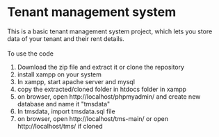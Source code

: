 # Tenant management system<br>
This is a basic tenant management system project, which lets you store data of your tenant and their rent details.<br>
<br>
To use the code<br>
1. Download the zip file and extract it or clone the repository
2. install xampp on your system
3. In xampp, start apache server and mysql
4. copy the extracted/cloned folder in htdocs folder in xampp
5. on browser, open http://localhost/phpmyadmin/ and create new database and name it "tmsdata"
6. In tmsdata, import tmsdata.sql file
7. on browser, open http://localhost/tms-main/ or open http://localhost/tms/ if cloned
